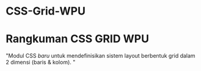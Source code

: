 # CSS-Grid-WPU

# Rangkuman CSS GRID WPU

"Modul CSS *baru* untuk mendefinisikan sistem layout berbentuk grid dalam 2 dimensi (baris & kolom). "